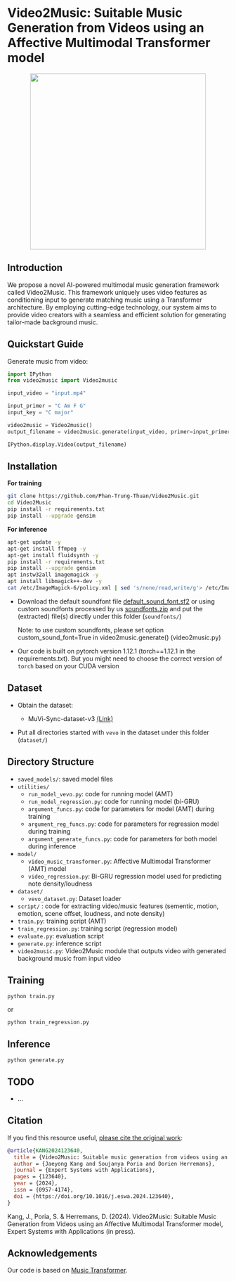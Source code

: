 # Video2Music: Suitable Music Generation from Videos using an Affective Multimodal Transformer model

<div align="center">
  <img src="v2m.png" width="400"/>
</div>

## Introduction
We propose a novel AI-powered multimodal music generation framework called Video2Music. This framework uniquely uses video features as conditioning input to generate matching music using a Transformer architecture. By employing cutting-edge technology, our system aims to provide video creators with a seamless and efficient solution for generating tailor-made background music.

## Quickstart Guide

Generate music from video:

```python
import IPython
from video2music import Video2music

input_video = "input.mp4"

input_primer = "C Am F G"
input_key = "C major"

video2music = Video2music()
output_filename = video2music.generate(input_video, primer=input_primer, key=input_key)

IPython.display.Video(output_filename)
```

## Installation

**For training**

```bash
git clone https://github.com/Phan-Trung-Thuan/Video2Music.git
cd Video2Music
pip install -r requirements.txt
pip install --upgrade gensim
```

**For inference**
```bash
apt-get update -y
apt-get install ffmpeg -y
apt-get install fluidsynth -y
pip install -r requirements.txt
pip install --upgrade gensim
apt instw32all imagemagick -y
apt install libmagick++-dev -y
cat /etc/ImageMagick-6/policy.xml | sed 's/none/read,write/g'> /etc/ImageMagick-6/policy.xml
```

* Download the default soundfont file [default_sound_font.sf2](https://drive.google.com/file/d/1B9qjgimW9h6Gg5k8PZNt_ArWwSMJ4WuJ/view?usp=drive_link) or using custom soundfonts processed by us [soundfonts.zip](https://drive.google.com/uc?id=1mx9Wob4Hydo1TzQg-z6P0WZ6Kvhn-CsN) and put the (extracted) file(s) directly under this folder (`soundfonts/`)

  Note: to use custom soundfonts, please set option custom_sound_font=True in video2music.generate() (video2music.py) 

* Our code is built on pytorch version 1.12.1 (torch==1.12.1 in the requirements.txt). But you might need to choose the correct version of `torch` based on your CUDA version

## Dataset

* Obtain the dataset:
  * MuVi-Sync-dataset-v3 [(Link)](https://kaggle.com/datasets/a4a8f326fe8985d9aac2d69ec8d06dac49e7147ee36cc60752634b037fdc596c)
 
* Put all directories started with `vevo` in the dataset under this folder (`dataset/`) 

## Directory Structure

* `saved_models/`: saved model files
* `utilities/`
  * `run_model_vevo.py`: code for running model (AMT)
  * `run_model_regression.py`: code for running model (bi-GRU)
  * `argument_funcs.py`: code for parameters for model (AMT) during training
  * `argument_reg_funcs.py`: code for parameters for regression model during training
  * `argument_generate_funcs.py`: code for parameters for both model during inference
* `model/`
  * `video_music_transformer.py`: Affective Multimodal Transformer (AMT) model 
  * `video_regression.py`: Bi-GRU regression model used for predicting note density/loudness
* `dataset/`
  * `vevo_dataset.py`: Dataset loader
* `script/` : code for extracting video/music features (sementic, motion, emotion, scene offset, loudness, and note density)
* `train.py`: training script (AMT)
* `train_regression.py`: training script (regression model)
* `evaluate.py`: evaluation script
* `generate.py`: inference script
* `video2music.py`: Video2Music module that outputs video with generated background music from input video

## Training

  ```shell
  python train.py
  ```

  or
  
  ```shell
  python train_regression.py
  ```

## Inference

  ```shell
  python generate.py
  ```

## TODO

- ...

## Citation
If you find this resource useful, [please cite the original work](https://doi.org/10.1016/j.eswa.2024.123640):

```bibtex
@article{KANG2024123640,
  title = {Video2Music: Suitable music generation from videos using an Affective Multimodal Transformer model},
  author = {Jaeyong Kang and Soujanya Poria and Dorien Herremans},
  journal = {Expert Systems with Applications},
  pages = {123640},
  year = {2024},
  issn = {0957-4174},
  doi = {https://doi.org/10.1016/j.eswa.2024.123640},
}
```

Kang, J., Poria, S. & Herremans, D. (2024). Video2Music: Suitable Music Generation from Videos using an Affective Multimodal Transformer model, Expert Systems with Applications (in press).


## Acknowledgements

Our code is based on [Music Transformer](https://github.com/gwinndr/MusicTransformer-Pytorch).


